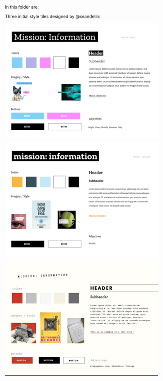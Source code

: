 In this folder are:

Three initial style tiles designed by @seandellis

![mozilla bright](https://github.com/civicparty/legitometer/blob/master/designs/mozilla%20bright.png?raw=true)

![mozilla](https://github.com/civicparty/legitometer/blob/master/designs/mozilla%20updated.png?raw=true)

![spy](https://github.com/civicparty/legitometer/blob/master/designs/spy.png?raw=true)

